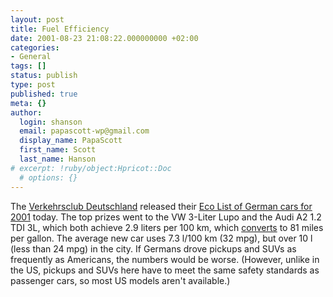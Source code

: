 ```yaml
---
layout: post
title: Fuel Efficiency
date: 2001-08-23 21:08:22.000000000 +02:00
categories:
- General
tags: []
status: publish
type: post
published: true
meta: {}
author:
  login: shanson
  email: papascott-wp@gmail.com
  display_name: PapaScott
  first_name: Scott
  last_name: Hanson
# excerpt: !ruby/object:Hpricot::Doc
  # options: {}
---
```

<p>The <a href="http://www.verkehrsclub-deutschland.de">Verkehrsclub Deutschland</a> released their <a href="http://de.news.yahoo.com/010823/12/1w9va.html">Eco List of German cars for 2001</a> today. The top prizes went to the VW 3-Liter Lupo and the Audi A2 1.2 TDI 3L, which both achieve 2.9 liters per 100 km, which <a href="http://www.digest.net/bmw/archive/v5/msg00097.html">converts</a> to 81 miles per gallon. The average new car uses 7.3&nbsp;l/100&nbsp;km (32 mpg), but over 10 l (less than 24 mpg) in the city. If Germans drove pickups and SUVs as frequently as Americans, the numbers would be worse. (However, unlike in the US, pickups and SUVs here have to meet the same safety standards as passenger cars, so most US models aren't available.)</p>
